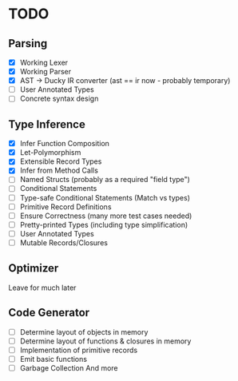 # TODO

## Parsing
- [x] Working Lexer
- [x] Working Parser
- [x] AST -> Ducky IR converter (ast == ir now - probably temporary)
- [ ] User Annotated Types
- [ ] Concrete syntax design

## Type Inference
- [x] Infer Function Composition
- [x] Let-Polymorphism
- [x] Extensible Record Types
- [x] Infer from Method Calls
- [ ] Named Structs (probably as a required "field type")
- [ ] Conditional Statements
- [ ] Type-safe Conditional Statements (Match vs types)
- [ ] Primitive Record Definitions
- [ ] Ensure Correctness (many more test cases needed)
- [ ] Pretty-printed Types (including type simplification)
- [ ] User Annotated Types
- [ ] Mutable Records/Closures

## Optimizer
Leave for much later

## Code Generator
- [ ] Determine layout of objects in memory
- [ ] Determine layout of functions & closures in memory
- [ ] Implementation of primitive records
- [ ] Emit basic functions
- [ ] Garbage Collection
And more
